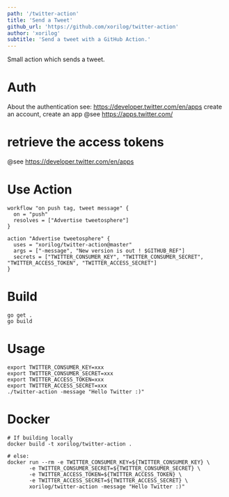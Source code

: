 ```yaml
---
path: '/twitter-action'
title: 'Send a Tweet'
github_url: 'https://github.com/xorilog/twitter-action'
author: 'xorilog'
subtitle: 'Send a tweet with a GitHub Action.'
---
```


Small action which sends a tweet.

# Auth
About the authentication see: https://developer.twitter.com/en/apps
create an account, create an app
@see https://apps.twitter.com/

# retrieve the access tokens
@see https://developer.twitter.com/en/apps

# Use Action
```
workflow "on push tag, tweet message" {
  on = "push"
  resolves = ["Advertise tweetosphere"]
}

action "Advertise tweetosphere" {
  uses = "xorilog/twitter-action@master"
  args = ["-message", "New version is out ! $GITHUB_REF"]
  secrets = ["TWITTER_CONSUMER_KEY", "TWITTER_CONSUMER_SECRET", "TWITTER_ACCESS_TOKEN", "TWITTER_ACCESS_SECRET"]
}
```

# Build
```
go get .
go build
```
# Usage
```
export TWITTER_CONSUMER_KEY=xxx
export TWITTER_CONSUMER_SECRET=xxx
export TWITTER_ACCESS_TOKEN=xxx
export TWITTER_ACCESS_SECRET=xxx
./twitter-action -message "Hello Twitter :)"

```

# Docker
```
# If building locally
docker build -t xorilog/twitter-action .

# else:
docker run --rm -e TWITTER_CONSUMER_KEY=${TWITTER_CONSUMER_KEY} \
       -e TWITTER_CONSUMER_SECRET=${TWITTER_CONSUMER_SECRET} \
       -e TWITTER_ACCESS_TOKEN=${TWITTER_ACCESS_TOKEN} \
       -e TWITTER_ACCESS_SECRET=${TWITTER_ACCESS_SECRET} \
       xorilog/twitter-action -message "Hello Twitter :)"
```
